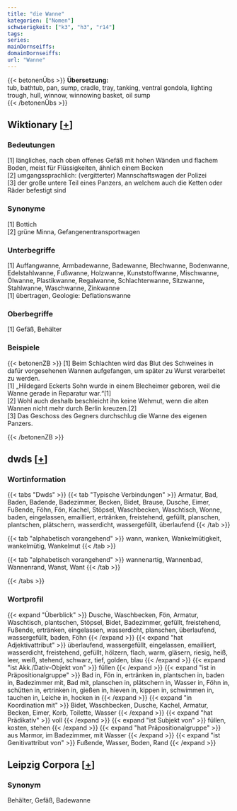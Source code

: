 ```yaml
---
title: "die Wanne"
kategorien: ["Nomen"]
schwierigkeit: ["k3", "h3", "r14"]
tags:
series:
mainDornseiffs:
domainDornseiffs:
url: "Wanne"
---
```


{{< betonenÜbs >}}
**Übersetzung:**  
tub, bathtub, pan, sump, cradle, tray, tanking, ventral gondola, lighting trough, hull, winnow, winnowing basket, oil sump  
{{< /betonenÜbs >}}

## Wiktionary [[+](https://de.wiktionary.org/wiki/Wanne)]

### Bedeutungen
[1] längliches, nach oben offenes Gefäß mit hohen Wänden und flachem Boden, meist für Flüssigkeiten, ähnlich einem Becken  
[2] umgangssprachlich: (vergitterter) Mannschaftswagen der Polizei  
[3] der große untere Teil eines Panzers, an welchem auch die Ketten oder Räder befestigt sind  

### Synonyme
[1] Bottich  
[2] grüne Minna, Gefangenentransportwagen  

### Unterbegriffe
[1] Auffangwanne, Armbadewanne, Badewanne, Blechwanne, Bodenwanne, Edelstahlwanne, Fußwanne, Holzwanne, Kunststoffwanne, Mischwanne, Ölwanne, Plastikwanne, Regalwanne, Schlachterwanne, Sitzwanne, Stahlwanne, Waschwanne, Zinkwanne  
[1] übertragen, Geologie: Deflationswanne  

### Oberbegriffe
[1] Gefäß, Behälter  

### Beispiele
{{< betonenZB >}}
[1] Beim Schlachten wird das Blut des Schweines in dafür vorgesehenen Wannen aufgefangen, um später zu Wurst verarbeitet zu werden.  
[1] „Hildegard Eckerts Sohn wurde in einem Blecheimer geboren, weil die Wanne gerade in Reparatur war.“[1]  
[2] Wohl auch deshalb beschleicht ihn keine Wehmut, wenn die alten Wannen nicht mehr durch Berlin kreuzen.[2]  
[3] Das Geschoss des Gegners durchschlug die Wanne des eigenen Panzers.  

{{< /betonenZB >}}


## dwds [[+](https://www.dwds.de/wb/Wanne)]

### Wortinformation
{{< tabs "Dwds" >}}
{{< tab "Typische Verbindungen" >}}
Armatur, Bad, Baden, Badende, Badezimmer, Becken, Bidet, Brause, Dusche, Eimer, Fußende, Föhn, Fön, Kachel, Stöpsel, Waschbecken, Waschtisch, Wonne, baden, eingelassen, emailliert, ertränken, freistehend, gefüllt, planschen, plantschen, plätschern, wasserdicht, wassergefüllt, überlaufend
{{< /tab >}}

{{< tab "alphabetisch vorangehend" >}}
wann, wanken, Wankelmütigkeit, wankelmütig, Wankelmut
{{< /tab >}}

{{< tab "alphabetisch vorangehend" >}}
wannenartig, Wannenbad, Wannenrand, Wanst, Want
{{< /tab >}}

{{< /tabs >}}

### Wortprofil
{{< expand "Überblick" >}} Dusche, Waschbecken, Fön, Armatur, Waschtisch, plantschen, Stöpsel, Bidet, Badezimmer, gefüllt, freistehend, Fußende, ertränken, eingelassen, wasserdicht, planschen, überlaufend, wassergefüllt, baden, Föhn {{< /expand >}}
{{< expand "hat Adjektivattribut" >}} überlaufend, wassergefüllt, eingelassen, emailliert, wasserdicht, freistehend, gefüllt, hölzern, flach, warm, gläsern, riesig, heiß, leer, weiß, stehend, schwarz, tief, golden, blau {{< /expand >}}
{{< expand "ist Akk./Dativ-Objekt von" >}} füllen {{< /expand >}}
{{< expand "ist in Präpositionalgruppe" >}} Bad in, Fön in, ertränken in, plantschen in, baden in, Badezimmer mit, Bad mit, planschen in, plätschern in, Wasser in, Föhn in, schütten in, ertrinken in, gießen in, hieven in, kippen in, schwimmen in, tauchen in, Leiche in, hocken in {{< /expand >}}
{{< expand "in Koordination mit" >}} Bidet, Waschbecken, Dusche, Kachel, Armatur, Becken, Eimer, Korb, Toilette, Wasser {{< /expand >}}
{{< expand "hat Prädikativ" >}} voll {{< /expand >}}
{{< expand "ist Subjekt von" >}} füllen, kosten, stehen {{< /expand >}}
{{< expand "hat Präpositionalgruppe" >}} aus Marmor, im Badezimmer, mit Wasser {{< /expand >}}
{{< expand "ist Genitivattribut von" >}} Fußende, Wasser, Boden, Rand {{< /expand >}}

## Leipzig Corpora [[+](https://corpora.uni-leipzig.de/en/res?word=Wanne&corpusId=deu_newscrawl-public_2018)]


### Synonym
Behälter, Gefäß, Badewanne

